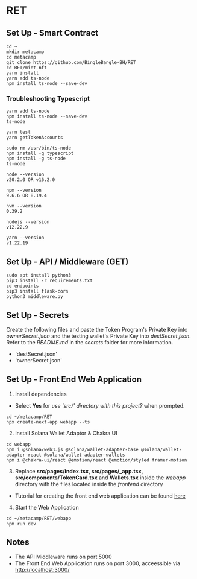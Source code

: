 # RET

## Set Up - Smart Contract
```
cd ~
mkdir metacamp
cd metacamp
git clone https://github.com/BingleBangle-BH/RET
cd RET/mint-nft
yarn install
yarn add ts-node
npm install ts-node --save-dev
```

### Troubleshooting Typescript
```
yarn add ts-node
npm install ts-node --save-dev
ts-node
```
```
yarn test
yarn getTokenAccounts
```
```
sudo rm /usr/bin/ts-node
npm install -g typescript
npm install -g ts-node
ts-node
```
```
node --version
v20.2.0 OR v16.2.0

npm --version
9.6.6 OR 8.19.4

nvm --version
0.39.2

nodejs --version
v12.22.9

yarn --version
v1.22.19
```

## Set Up - API / Middleware (GET)
```
sudo apt install python3
pip3 install -r requirements.txt
cd endpoints
pip3 install flask-cors
python3 middleware.py
```

## Set Up - Secrets
Create the following files and paste the Token Program's Private Key into _ownerSecret.json_ and the testing wallet's Private Key into _destSecret.json_. Refer to the _README.md_ in the _secrets_ folder for more information.
- 'destSecret.json'
- 'ownerSecret.json'

## Set Up - Front End Web Application
1. Install dependencies
- Select **Yes** for _use 'src/' directory with this project?_ when prompted.
```
cd ~/metacamp/RET
npx create-next-app webapp --ts
```
2. Install Solana Wallet Adaptor & Chakra UI
```
cd webapp
npm i @solana/web3.js @solana/wallet-adapter-base @solana/wallet-adapter-react @solana/wallet-adapter-wallets
npm i @chakra-ui/react @emotion/react @emotion/styled framer-motion
```

3. Replace **src/pages/index.tsx, src/pages/_app.tsx, src/components/TokenCard.tsx** and **Wallets.tsx** inside the _webapp_ directory with the files located inside the _frontend_ directory
- Tutorial for creating the front end web application can be found [here](https://blog.anishde.dev/creating-a-custom-solana-connect-wallet-ui-with-react-and-chakra-ui)

4. Start the Web Application
```
cd ~/metacamp/RET/webapp
npm run dev
```

## Notes
- The API Middleware runs on port 5000
- The Front End Web Application runs on port 3000, acceessible via [http://localhost:3000/](http://localhost:3000/)
